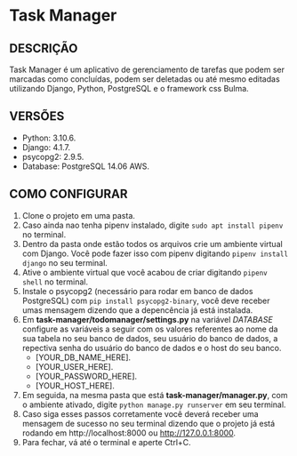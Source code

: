 # Task Manager

## DESCRIÇÃO

 Task Manager é um aplicativo de gerenciamento de tarefas que podem ser marcadas como concluídas, podem ser deletadas ou até mesmo editadas utilizando Django, Python, PostgreSQL e o framework css Bulma.

## VERSÕES

- Python: 3.10.6.
- Django: 4.1.7.
- psycopg2: 2.9.5.
- Database: PostgreSQL 14.06 AWS.

## COMO CONFIGURAR

1. Clone o projeto em uma pasta.
2. Caso ainda nao tenha pipenv instalado, digite `sudo apt install pipenv` no terminal.
3. Dentro da pasta onde estão todos os arquivos crie um ambiente virtual com Django. Você pode fazer isso com pipenv digitando `pipenv install django` no seu terminal.
4. Ative o ambiente virtual que você acabou de criar digitando `pipenv shell` no terminal.
5. Instale o psycopg2 (necessário para rodar em banco de dados PostgreSQL) com `pip install psycopg2-binary`, você deve receber umas mensagem dizendo que a depencência já está instalada.
6. Em **task-manager/todomanager/settings.py** na variável _DATABASE_ configure as variáveis a seguir com os valores referentes ao nome da sua tabela no seu banco de dados, seu usuário do banco de dados, a repectiva senha do usuário do banco de dados e o host do seu banco.
   - [YOUR_DB_NAME_HERE].
   - [YOUR_USER_HERE].
   - [YOUR_PASSWORD_HERE].
   - [YOUR_HOST_HERE].
7. Em seguida, na mesma pasta que está **task-manager/manager.py**, com o ambiente ativado, digite `python manage.py runserver` em seu terminal.
8. Caso siga esses passos corretamente você deverá receber uma mensagem de sucesso no seu terminal dizendo que o projeto já está rodando em http://localhost:8000 ou http://127.0.0.1:8000.
9. Para fechar, vá até o terminal e aperte Ctrl+C.
